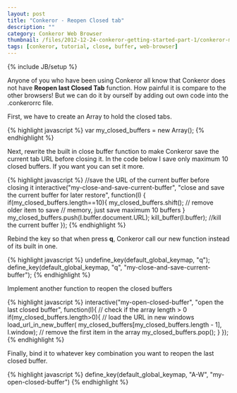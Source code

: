 ```yaml
---
layout: post
title: "Conkeror - Reopen Closed tab"
description: ""
category: Conkeror Web Browser
thumbnail: /files/2012-12-24-conkeror-getting-started-part-1/conkeror-main.png
tags: [conkeror, tutorial, close, buffer, web-browser]
---
```

{% include JB/setup %}

Anyone of you who have been using Conkeror all know that Conkeror does not have
**Reopen last Closed Tab** function. How painful it is compare to the other
browsers! But we can do it by ourself by adding out own code into the
.conkerorrc file.

First, we have to create an Array to hold the closed tabs.

{% highlight javascript %}
var my_closed_buffers = new Array();
{% endhighlight %}

Next, rewrite the built in close buffer function to make Conkeror save the
current tab URL before closing it. In the code below I save only maximum 10
closed buffers. If you want you can set it more.

{% highlight javascript %}
//save the URL of the current buffer before closing it
interactive("my-close-and-save-current-buffer",
	"close and save the current buffer for later restore",
	function(I) {
	    if(my_closed_buffers.length==10){
		    my_closed_buffers.shift(); // remove older item to save
		    // memory, just save maximum 10 buffers
		}
		my_closed_buffers.push(I.buffer.document.URL);
		kill_buffer(I.buffer); //kill the current buffer
	});
{% endhighlight %}

Rebind the key so that when press **q**, Conkeror call our new function instead
of its built in one.

{% highlight javascript %}
undefine_key(default_global_keymap, "q");
define_key(default_global_keymap, "q", "my-close-and-save-current-buffer");
{% endhighlight %}

Implement another function to reopen the closed buffers

{% highlight javascript %}
interactive("my-open-closed-buffer",
  "open the last closed buffer", 
  function(I){
    // check if the array length > 0
    if(my_closed_buffers.length>0){
      // load the URL in new windows
      load_url_in_new_buffer(
        my_closed_buffers[my_closed_buffers.length - 1], I.window);
      // remove the first item in the array
      my_closed_buffers.pop();
    }
  });
{% endhighlight %}

Finally, bind it to whatever key combination you want to reopen the last closed
buffer.

{% highlight javascript %}
define_key(default_global_keymap, "A-W", "my-open-closed-buffer")
{% endhighlight %}

